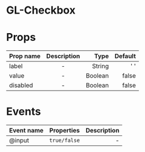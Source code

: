 # GL-Checkbox
# Props
| Prop name     | Description | Type   | Default|
| ------------- |:-----------:|-------:|-------:|
| label    | -           | String |' '     |
| value    | -           | Boolean |false     |
| disabled    | -           | Boolean |false     |
# Events
| Event name    | Properties | Description   |
| ------------- |:-----------:|-------:|
| @input     | `true/false`           | - |